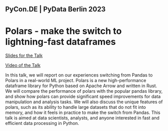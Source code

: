 ## PyCon.DE | PyData Berlin 2023
# Polars - make the switch to lightning-fast dataframes
[Slides for the Talk](https://github.com/datenzauberai/PyConDE-2023--Polars-make-the-switch/raw/main/Polars%20-%20make%20the%20switch%20to%20lightning-fast%20dataframes%20-%20Versand.pdf)

[Video of the Talk](https://www.youtube.com/watch?list=PLGVZCDnMOq0peDguAzds7kVmBr8avp46K&v=CtkMzCIXOWk&feature=youtu.be)

In this talk, we will report on our experiences switching from Pandas to Polars in a real-world ML project. Polars is a new high-performance dataframe library for Python based on Apache Arrow and written in Rust. We will compare the performance of polars with the popular pandas library, and show how polars can provide significant speed improvements for data manipulation and analysis tasks. We will also discuss the unique features of polars, such as its ability to handle large datasets that do not fit into memory, and how it feels in practice to make the switch from Pandas. This talk is aimed at data scientists, analysts, and anyone interested in fast and efficient data processing in Python.
